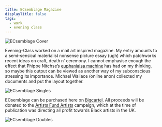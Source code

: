```yaml
---
title: ECsemblage Magazine
displayTitle: false
tags:
  - work
  - evening class
---
```

<!-- My first post!.. thanks you [Gemma Copeland](https://gemmacope.land/) and [Piper Haywood](https://piperhaywood.com/) who made the orginal template for this site, and for helping me get it started. -->

![ECsemblage Cover](https://d2w9rnfcy7mm78.cloudfront.net/9134054/large_7502a0c8a09434927c1c87b0de7babce.png?1602842859?bc=0)

Evening-Class worked on a mail art inspired magazine. My entry amounts to a semi-sensical materialist nonsense picture essay (ugh) which patchworks recent ideas on craft, death n’ ceremony. I cannot emphasise enough the effect that Phippe Nitchse’s [euphaniaisa machine](https://www.exitinternational.net/sarco/) has had on my thinking, so maybe this output can be viewed as another way of my subconscious stressing its importance. Michael Wallace (online anon) collected my documents and put the layout together.

![ECsemblage Singles](https://d2w9rnfcy7mm78.cloudfront.net/10219823/original_5f513ec9b4030e8c1cc5f5b07f790855.png?1610539718?bc=0)

ECsemblage can be purchased here on [Bigcartel](https://eveningclass.bigcartel.com/product/ecsembling-1). All proceeds will be donated to the [Artists Fund Artists](https://www.gofundme.com/f/artistsfundartists) campaign, which at the time of publication was directing all profit towards Black artists in the UK.

![ECsemblage Doubles](https://d2w9rnfcy7mm78.cloudfront.net/10219821/large_821c281d0dc7cec9c5cb334ffc048ac6.png?1610539714?bc=0)
